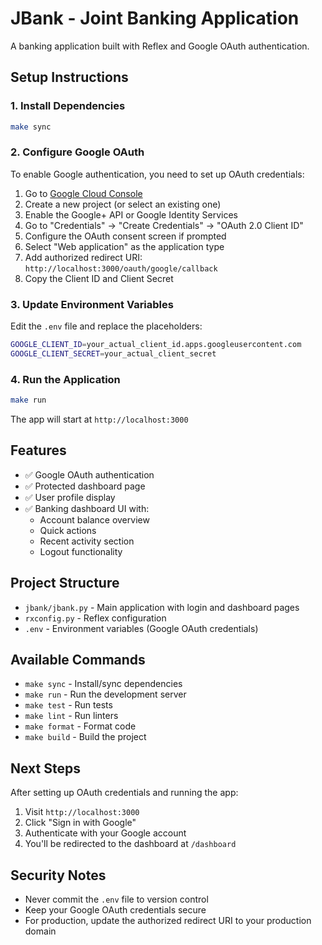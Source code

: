# JBank - Joint Banking Application

A banking application built with Reflex and Google OAuth authentication.

## Setup Instructions

### 1. Install Dependencies

```bash
make sync
```

### 2. Configure Google OAuth

To enable Google authentication, you need to set up OAuth credentials:

1. Go to [Google Cloud Console](https://console.cloud.google.com/apis/credentials)
2. Create a new project (or select an existing one)
3. Enable the Google+ API or Google Identity Services
4. Go to "Credentials" → "Create Credentials" → "OAuth 2.0 Client ID"
5. Configure the OAuth consent screen if prompted
6. Select "Web application" as the application type
7. Add authorized redirect URI: `http://localhost:3000/oauth/google/callback`
8. Copy the Client ID and Client Secret

### 3. Update Environment Variables

Edit the `.env` file and replace the placeholders:

```bash
GOOGLE_CLIENT_ID=your_actual_client_id.apps.googleusercontent.com
GOOGLE_CLIENT_SECRET=your_actual_client_secret
```

### 4. Run the Application

```bash
make run
```

The app will start at `http://localhost:3000`

## Features

- ✅ Google OAuth authentication
- ✅ Protected dashboard page
- ✅ User profile display
- ✅ Banking dashboard UI with:
  - Account balance overview
  - Quick actions
  - Recent activity section
  - Logout functionality

## Project Structure

- `jbank/jbank.py` - Main application with login and dashboard pages
- `rxconfig.py` - Reflex configuration
- `.env` - Environment variables (Google OAuth credentials)

## Available Commands

- `make sync` - Install/sync dependencies
- `make run` - Run the development server
- `make test` - Run tests
- `make lint` - Run linters
- `make format` - Format code
- `make build` - Build the project

## Next Steps

After setting up OAuth credentials and running the app:

1. Visit `http://localhost:3000`
2. Click "Sign in with Google"
3. Authenticate with your Google account
4. You'll be redirected to the dashboard at `/dashboard`

## Security Notes

- Never commit the `.env` file to version control
- Keep your Google OAuth credentials secure
- For production, update the authorized redirect URI to your production domain

